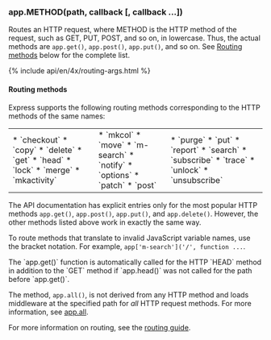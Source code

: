 <h3 id='app.METHOD'>app.METHOD(path, callback [, callback ...])</h3>

Routes an HTTP request, where METHOD is the HTTP method of the request, such as GET, PUT, POST, and so on, in lowercase. Thus, the actual methods are `app.get()`, `app.post()`, `app.put()`, and so on. See [Routing methods](#routing-methods) below for the complete list.

{% include api/en/4x/routing-args.html %}

#### Routing methods

Express supports the following routing methods corresponding to the HTTP methods of the same names:

<table style="border: 0px; background: none">
<tr>
<td style="background: none; border: 0px;" markdown="1">
* `checkout`
* `copy`
* `delete`
* `get`
* `head`
* `lock`
* `merge`
* `mkactivity`
</td>
<td style="background: none; border: 0px;" markdown="1">
* `mkcol`
* `move`
* `m-search`
* `notify`
* `options`
* `patch`
* `post`
</td>
<td style="background: none; border: 0px;" markdown="1">
* `purge`
* `put`
* `report`
* `search`
* `subscribe`
* `trace`
* `unlock`
* `unsubscribe`
</td>
</tr>
</table>

The API documentation has explicit entries only for the most popular HTTP methods `app.get()`, `app.post()`, `app.put()`, and `app.delete()`. However, the other methods listed above work in exactly the same way.

To route methods that translate to invalid JavaScript variable names, use the bracket notation. For example, `app['m-search']('/', function ...`.

<div class="doc-box doc-info" markdown="1">
  The `app.get()` function is automatically called for the HTTP `HEAD` method in addition to the `GET`
  method if `app.head()` was not called for the path before `app.get()`.
</div>

The method, `app.all()`, is not derived from any HTTP method and loads middleware at the specified path for _all_ HTTP request methods. For more information, see [app.all](#app.all).

For more information on routing, see the [routing guide](/guide/routing.html).
